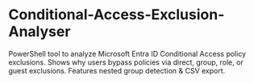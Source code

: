 # Conditional-Access-Exclusion-Analyser
PowerShell tool to analyze Microsoft Entra ID Conditional Access policy exclusions. Shows why users bypass policies via direct, group, role, or guest exclusions. Features nested group detection &amp; CSV export.
